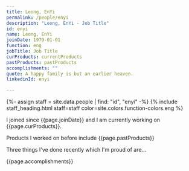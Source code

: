 ```yaml
---
title: Leong, EnYi
permalink: /people/enyi
description: "Leong, EnYi - Job Title"
id: enyi
name: Leong, EnYi
joinDate: 1970-01-01
function: eng
jobTitle: Job Title
curProducts: currentProducts
pastProducts: pastProducts
accomplishments: ""
quote: A happy family is but an earlier heaven.
linkedinId: enyi

---
```


{%- assign staff = site.data.people | find: "id", "enyi" -%}
{% include staff_heading.html staff=staff color=site.colors.function-colors.eng %}

<p>I joined since {{page.joinDate}} and I am currently working on {{page.curProducts}}.</p>

<p>Products I worked on before include {{page.pastProducts}}</p>

<p>Three things I've done recently which I'm proud of are...</p>
{{page.accomplishments}}
